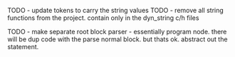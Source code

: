 
TODO - update tokens to carry the string values
TODO - remove all string functions from the project. contain only in the dyn_string c/h files

TODO - make separate root block parser - essentially program node. there will be dup code with the parse normal block. but thats ok. abstract out the statement.